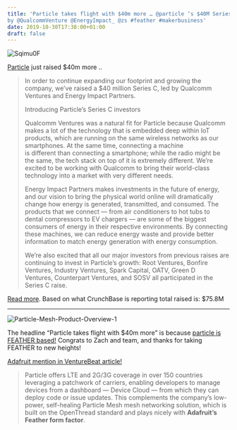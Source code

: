 ```yaml
---
title: 'Particle takes flight with $40m more … @particle ‘s $40M Series C led
by @QualcommVenture @EnergyImpact_ @zs #feather #makerbusiness'
date: 2019-10-30T17:38:00+01:00
draft: false
---
```


![Sqimu0F ](https://cdn-blog.adafruit.com/uploads/2019/10/sqIMU0F_.jpg)

[Particle](https://www.particle.io/) just raised $40m more ..

> In order to continue expanding our footprint and growing the company, we’ve raised a $40 million Series C, led by Qualcomm Ventures and Energy Impact Partners.
> 
> Introducing Particle’s Series C investors
> 
> Qualcomm Ventures was a natural fit for Particle because Qualcomm makes a lot of the technology that is embedded deep within IoT products, which are running on the same wireless networks as our smartphones. At the same time, connecting a machine is different than connecting a smartphone; while the radio might be the same, the tech stack on top of it is extremely different. We’re excited to be working with Qualcomm to bring their world-class technology into a market with very different needs.
> 
> Energy Impact Partners makes investments in the future of energy, and our vision to bring the physical world online will dramatically change how energy is generated, transmitted, and consumed. The products that we connect — from air conditioners to hot tubs to dental compressors to EV chargers — are some of the biggest consumers of energy in their respective environments. By connecting these machines, we can reduce energy waste and provide better information to match energy generation with energy consumption.
> 
> We’re also excited that all our major investors from previous raises are continuing to invest in Particle’s growth: Root Ventures, Bonfire Ventures, Industry Ventures, Spark Capital, OATV, Green D Ventures, Counterpart Ventures, and SOSV all participated in the Series C raise.

[Read more](https://medium.com/@zsupalla/particle-raises-40m-series-c-to-connect-the-unconnected-4df527867c84). Based on what CrunchBase is reporting total raised is: $75.8M

* * *

![Particle-Mesh-Product-Overview-1](https://cdn-blog.adafruit.com/uploads/2019/10/Particle-Mesh-Product-Overview-1.jpg)

The headline “Particle takes flight with $40m more” is because [particle is FEATHER based!](https://blog.adafruit.com/page/2/?s=%40particle) Congrats to Zach and team, and thanks for taking FEATHER to new heights!

[Adafruit mention in VentureBeat article!](https://venturebeat.com/2019/10/30/particle-raises-40-million-for-iot-device-management-and-development-tools/)

> Particle offers LTE and 2G/3G coverage in over 150 countries leveraging a patchwork of carriers, enabling developers to manage devices from a dashboard — Device Cloud — from which they can deploy code or issue updates. This complements the company’s low-power, self-healing Particle Mesh mesh networking solution, which is built on the OpenThread standard and plays nicely with **Adafruit’s Feather form factor**.